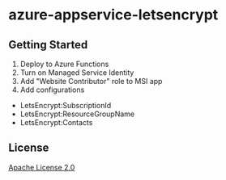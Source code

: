 # azure-appservice-letsencrypt

## Getting Started

1. Deploy to Azure Functions
2. Turn on Managed Service Identity
3. Add "Website Contributor" role to MSI app
3. Add configurations
  - LetsEncrypt:SubscriptionId
  - LetsEncrypt:ResourceGroupName
  - LetsEncrypt:Contacts

## License

[Apache License 2.0](https://github.com/shibayan/azure-appservice-letsencrypt/blob/master/LICENSE)